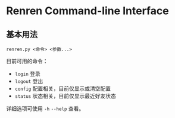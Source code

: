 # Renren Command-line Interface

## 基本用法

    renren.py <命令> <参数...>

目前可用的命令：

* `login` 登录
* `logout` 登出
* `config` 配置相关，目前仅显示或清空配置
* `status` 状态相关，目前仅显示最近好友状态

详细选项可使用 `-h` `--help` 查看。
